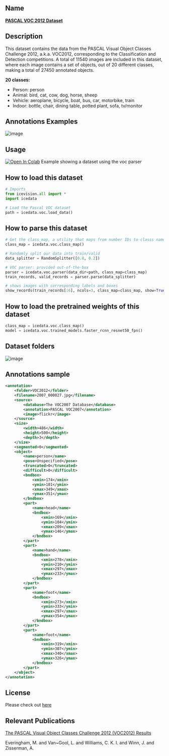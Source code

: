 ## Name
[**PASCAL VOC 2012 Dataset**](http://host.robots.ox.ac.uk/pascal/VOC/)

## Description
This dataset contains the data from the PASCAL Visual Object Classes Challenge 2012, a.k.a. VOC2012, corresponding to the Classification and Detection competitions. A total of 11540 images are included in this dataset, where each image contains a set of objects, out of 20 different classes, making a total of 27450 annotated objects.

**20 classes:**

- Person: person
- Animal: bird, cat, cow, dog, horse, sheep
- Vehicle: aeroplane, bicycle, boat, bus, car, motorbike, train
- Indoor: bottle, chair, dining table, potted plant, sofa, tv/monitor

## Annotations Examples
![image](images/voc_annotations.png)

## Usage 
<a href="https://colab.research.google.com/github/airctic/icevision/blob/master/notebooks/how_train_dataset.ipynb" target="_parent"><img src="https://colab.research.google.com/assets/colab-badge.svg" alt="Open In Colab"/></a> Example showing a dataset using the voc parser


## How to load this dataset
```python
# Imports
from icevision.all import *
import icedata

# Load the Pascal VOC dataset
path = icedata.voc.load_data()
```

## How to parse this dataset
```python
# Get the class_map, a utility that maps from number IDs to classs names
class_map = icedata.voc.class_map()

# Randomly split our data into train/valid
data_splitter = RandomSplitter([0.8, 0.2])

# VOC parser: provided out-of-the-box
parser = icedata.voc.parser(data_dir=path, class_map=class_map)
train_records, valid_records = parser.parse(data_splitter)

# shows images with corresponding labels and boxes
show_records(train_records[:6], ncols=3, class_map=class_map, show=True)
```

## How to load the pretrained weights of this dataset
```python
class_map = icedata.voc.class_map()
model = icedata.voc.trained_models.faster_rcnn_resnet50_fpn()
```

## Dataset folders
![image](images/voc_folders.png)

## Annotations sample
```xml
<annotation>
	<folder>VOC2012</folder>
	<filename>2007_000027.jpg</filename>
	<source>
		<database>The VOC2007 Database</database>
		<annotation>PASCAL VOC2007</annotation>
		<image>flickr</image>
	</source>
	<size>
		<width>486</width>
		<height>500</height>
		<depth>3</depth>
	</size>
	<segmented>0</segmented>
	<object>
		<name>person</name>
		<pose>Unspecified</pose>
		<truncated>0</truncated>
		<difficult>0</difficult>
		<bndbox>
			<xmin>174</xmin>
			<ymin>101</ymin>
			<xmax>349</xmax>
			<ymax>351</ymax>
		</bndbox>
		<part>
			<name>head</name>
			<bndbox>
				<xmin>169</xmin>
				<ymin>104</ymin>
				<xmax>209</xmax>
				<ymax>146</ymax>
			</bndbox>
		</part>
		<part>
			<name>hand</name>
			<bndbox>
				<xmin>278</xmin>
				<ymin>210</ymin>
				<xmax>297</xmax>
				<ymax>233</ymax>
			</bndbox>
		</part>
		<part>
			<name>foot</name>
			<bndbox>
				<xmin>273</xmin>
				<ymin>333</ymin>
				<xmax>297</xmax>
				<ymax>354</ymax>
			</bndbox>
		</part>
		<part>
			<name>foot</name>
			<bndbox>
				<xmin>319</xmin>
				<ymin>307</ymin>
				<xmax>340</xmax>
				<ymax>326</ymax>
			</bndbox>
		</part>
	</object>
</annotation>
```

## License
Please check out [here](http://host.robots.ox.ac.uk/pascal/VOC/)

## Relevant Publications
[The PASCAL Visual Object Classes Challenge 2012 (VOC2012) Results](http://www.pascal-network.org/challenges/VOC/voc2012/workshop/index.html)

Everingham, M. and Van~Gool, L. and Williams, C. K. I. and Winn, J. and Zisserman, A.
